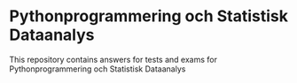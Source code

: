 # Pythonprogrammering och Statistisk Dataanalys 
This repository contains answers for tests and exams for Pythonprogrammering och Statistisk Dataanalys